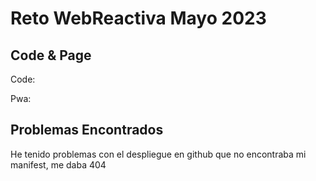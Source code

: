 # Reto WebReactiva Mayo 2023

## Code & Page

Code:

Pwa:

## Problemas Encontrados

He tenido problemas con el despliegue en github que no encontraba mi manifest, me daba 404
